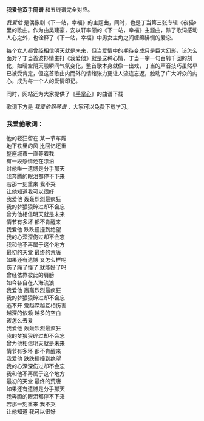 

**我爱他双手简谱** 和五线谱完全对应。

_我爱他_
是偶像剧《下一站，幸福》的主题曲，同时，也是丁当第三张专辑《夜猫》里的歌曲。作为由吴建豪，安以轩率领的《下一站，幸福》主题曲，除了歌词感动人心之外，也诠释了《下一站，幸福》中男女主角之间缠绵悱恻的爱恋。

每个女人都曾经相信明天就是未来，但当爱情中的期待变成只是巨大幻影，该怎么面对？丁当首波抒情主打《我爱他》就是这种心情，丁当一字一句百转千回的刻化，如晴空阴天般瞬间气氛变化，整首歌本身就像一出戏，丁当的声音技巧虽然早已被受肯定，但这首歌由内而外的情绪张力更让人流连忘返，触动了广大听众的内心，成为每一个人的爱情印记。

同时，网站还为大家提供了《[手掌心](Music-2663-手掌心--兰陵王-片尾曲.html "手掌心")》的曲谱下载

歌词下方是 _我爱他钢琴谱_ ，大家可以免费下载学习。

### 我爱他歌词：

他的轻狂留在 某一节车厢  
地下铁里的风 比回忆还重  
整座城市一直等着我  
有一段感情还在漂泊  
对他唯一遗憾是分手那天  
我奔腾的眼泪都停不下来  
若那一刻重来 我不哭  
让他知道我可以很好  
我爱他 轰轰烈烈最疯狂  
我的梦狠狠碎过却不会忘  
曾为他相信明天就是未来  
情节有多坏 都不肯醒来  
我爱他 跌跌撞撞到绝望  
我的心深深伤过却不会忘  
我和他不再属于这个地方  
最初的天堂 最终的荒唐  
如果还有遗憾 又怎么样呢  
伤了痛了懂了 就能好了吗  
曾经依靠彼此的肩膀  
如今各自在人海流浪  
我爱他 轰轰烈烈最疯狂  
我的梦狠狠碎过却不会忘  
逃不开 爱越深越互相伤害  
越深的依赖 越多的空白  
该怎么去爱  
我爱他 轰轰烈烈最疯狂  
我的梦狠狠碎过却不会忘  
曾为他相信明天就是未来  
情节有多坏 都不肯醒来  
我爱他 跌跌撞撞到绝望  
我的心深深伤过却不会忘  
我和他不再属于这个地方  
最初的天堂 最终的荒唐  
如果还有遗憾是分手那天  
我奔腾的眼泪都停不下来  
若那一刻重来 我不哭  
让他知道 我可以很好

